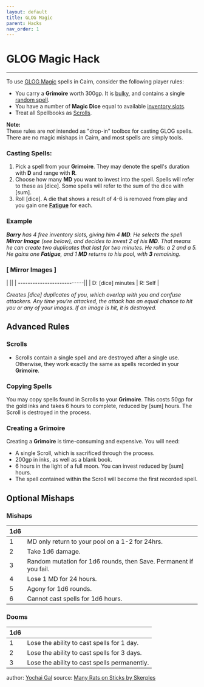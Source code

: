 ```yaml
---
layout: default
title: GLOG Magic
parent: Hacks
nav_order: 1
---
```


# GLOG Magic Hack
---
To use [GLOG Magic](http://goblinpunch.blogspot.com/2016/09/the-glog-wizards.html) spells in Cairn, consider the following player rules:
- You carry a **Grimoire** worth 300gp. It is [bulky](cairn-srd/#inventory), and contains a single [random spell](https://drive.google.com/file/d/1OTVy-5Vm44xhRmFO4tKFCJto-_cw0xYtD8lNj8AsSJY/view?pli=1).
- You have a number of **Magic Dice** equal to available [inventory slots](cairn-srd/#inventory).
- Treat all Spellbooks as [Scrolls](/hacks/glog-magic/#scrolls).

**Note:**  
These rules are _not_ intended as "drop-in" toolbox for casting GLOG spells. There are no magic mishaps in Cairn, and most spells are simply tools.

### Casting Spells:
1. Pick a spell from your **Grimoire**. They may denote the spell's duration with **D** and range with **R**.
2. Choose how many **MD** you want to invest into the spell. Spells will refer to these as [dice]. Some spells will refer to the sum of the dice with [sum].
3. Roll [dice]. A die that shows a result of 4-6 is removed from play and you gain one [**Fatigue**](/cairn-srd/#rules) for each.

### **Example**
_**Barry** has 4 free inventory slots, giving him 4 **MD**. He selects the spell **Mirror Image** (see below), and decides to invest 2 of his **MD**. That means he can create two duplicates that last for two minutes. He rolls: a 2 and a 5. He gains one **Fatigue**, and 1 **MD** returns to his pool, with **3** remaining._

### [ **Mirror Images** ]

|                            ||
| ---------------------------||
| D: [dice] minutes | R: Self |

_Creates [dice] duplicates of you, which overlap with you and confuse attackers. Any time you’re attacked, the attack has an equal chance to hit you or any of your images. If an image is hit, it is destroyed._

## Advanced Rules

### **Scrolls**
- Scrolls contain a single spell and are destroyed after a single use. Otherwise, they work exactly the same as spells recorded in your **Grimoire**.


### **Copying Spells**
You may copy spells found in Scrolls to your **Grimoire**. This costs 50gp for the gold inks and takes 6 hours to complete, reduced by [sum] hours. The Scroll is destroyed in the process.

### **Creating a Grimoire**
Creating a **Grimoire** is time-consuming and expensive. You will need:
- A single Scroll, which is sacrificed through the process.
- 200gp in inks, as well as a blank book.
- 6 hours in the light of a full moon. You can invest reduced by [sum] hours.
- The spell contained within the Scroll will become the first recorded spell.


## Optional Mishaps

### Mishaps

|**1d6**|                 |
| ---- | ---- |
|1|MD only return to your pool on a 1-2 for 24hrs.|
|2|Take 1d6 damage.|
|3|Random mutation for 1d6 rounds, then Save. Permanent if you fail.|
|4|Lose 1 MD for 24 hours.|
|5|Agony for 1d6 rounds.|
|6|Cannot cast spells for 1d6 hours.|

### Dooms

|**1d6**|                 |
| ---- | ---- |
|1| Lose the ability to cast spells for 1 day.|
|2 | Lose the ability to cast spells for 3 days.|
|3 | Lose the ability to cast spells permanently.|

author: [Yochai Gal](https://newschoolrevolution.com)
source: [Many Rats on Sticks by Skerples](https://drive.google.com/file/d/1wOAkBOCUSjnthMEnIsPVT1LSOCQzd88j/view?pli=1)

